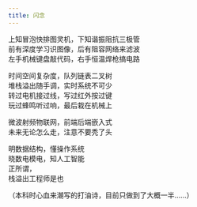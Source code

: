 ```yaml
---
title: 闪念
---
```


上知冒泡快排图灵机，下知谐振阻抗三极管<br>
前有深度学习识图像，后有阻容网络来滤波<br>
左手机械键盘敲代码，右手恒温焊枪搞电路<br>

时间空间复杂度，队列链表二叉树<br>
堆栈溢出随手调，实时系统不可少<br>
转过电机接过线，写过红外按过键<br>
玩过蜂鸣听过响，最后栽在机械上<br>

微波射频物联网，前端后端嵌入式<br>
未来无论怎么走，注意不要秃了头<br>

明数据结构，懂操作系统<br>
晓数电模电，知人工智能<br>
正所谓，<br>
栈溢出工程师是也<br>

（本科时心血来潮写的打油诗，目前只做到了大概一半……）
